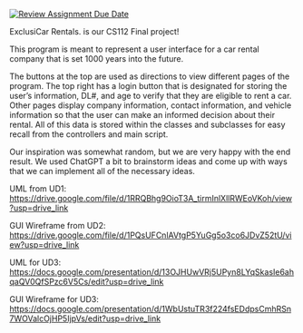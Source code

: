[![Review Assignment Due Date](https://classroom.github.com/assets/deadline-readme-button-22041afd0340ce965d47ae6ef1cefeee28c7c493a6346c4f15d667ab976d596c.svg)](https://classroom.github.com/a/UCXUp_Uz)

ExclusiCar Rentals. is our CS112 Final project!

This program is meant to represent a user interface for a car rental company that is set 1000 years into the future.

The buttons at the top are used as directions to view different pages of the program. The top right has a login button that is designated for storing the user’s information, DL#, and age to verify that they are eligible to rent a car. Other pages display company information, contact information, and vehicle information so that the user can make an informed decision about their rental. All of this data is stored within the classes and subclasses for easy recall from the controllers and main script.

Our inspiration was somewhat random, but we are very happy with the end result. We used ChatGPT a bit to brainstorm ideas and come up with ways that we can implement all of the necessary ideas.

UML from UD1: https://drive.google.com/file/d/1RRQBhg9OioT3A_tirmInlXllRWEoVKoh/view?usp=drive_link

GUI Wireframe from UD2: https://drive.google.com/file/d/1PQsUFCnlAVtgP5YuGg5o3co6JDvZ52tU/view?usp=drive_link

UML for UD3: https://docs.google.com/presentation/d/13OJHUwVRj5UPyn8LYqSkasIe6ahqaQV0QfSPzc6V5Cs/edit?usp=drive_link

GUI Wireframe for UD3: https://docs.google.com/presentation/d/1WbUstuTR3f224fsEDdpsCmhRSn7WOValcOjHP5IjpVs/edit?usp=drive_link

